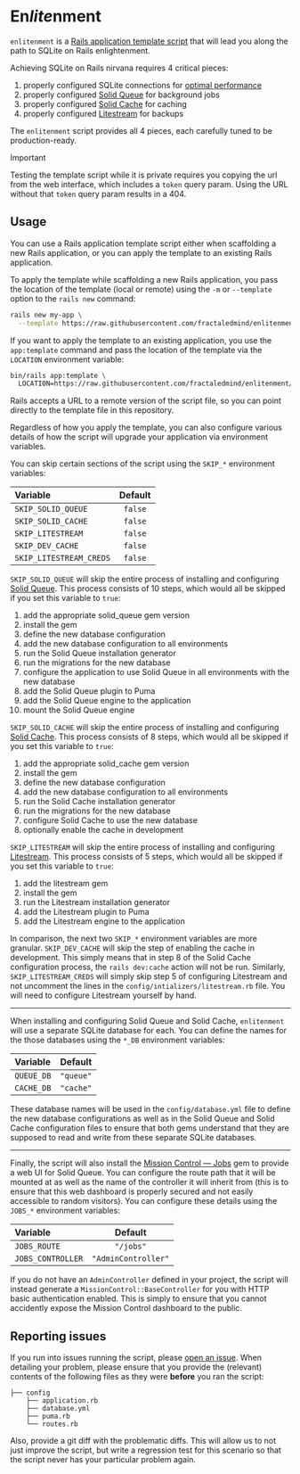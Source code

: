 # En*lite*nment

`enlitenment` is a [Rails application template script](https://guides.rubyonrails.org/rails_application_templates.html) that will lead you along the path to SQLite on Rails enlightenment.

Achieving SQLite on Rails nirvana requires 4 critical pieces:

1. properly configured SQLite connections for [optimal performance](https://fractaledmind.github.io/2024/04/15/sqlite-on-rails-the-how-and-why-of-optimal-performance/)
2. properly configured [Solid Queue](https://github.com/rails/solid_queue) for background jobs
3. properly configured [Solid Cache](https://github.com/rails/solid_cache) for caching
4. properly configured [Litestream](https://github.com/fractaledmind/litestream-ruby) for backups

The `enlitenment` script provides all 4 pieces, each carefully tuned to be production-ready.

> [!IMPORTANT]
> Testing the template script while it is private requires you copying the url from the web interface, which includes a `token` query param. Using the URL without that `token` query param results in a 404.

## Usage

You can use a Rails application template script either when scaffolding a new Rails application, or you can apply the template to an existing Rails application.

To apply the template while scaffolding a new Rails application, you pass the location of the template (local or remote) using the `-m` or `--template` option to the `rails new` command:

```bash
rails new my-app \
  --template https://raw.githubusercontent.com/fractaledmind/enlitenment/main/template.rb
```

If you want to apply the template to an existing application, you use the `app:template` command and pass the location of the template via the `LOCATION` environment variable:
```bash
bin/rails app:template \
  LOCATION=https://raw.githubusercontent.com/fractaledmind/enlitenment/main/template.rb
```

Rails accepts a URL to a remote version of the script file, so you can point directly to the template file in this repository.

Regardless of how you apply the template, you can also configure various details of how the script will upgrade your application via environment variables.

You can skip certain sections of the script using the `SKIP_*` environment variables:

| Variable                | Default |
| :---                    | :---:   |
| `SKIP_SOLID_QUEUE`      | `false` |
| `SKIP_SOLID_CACHE`      | `false` |
| `SKIP_LITESTREAM`       | `false` |
| `SKIP_DEV_CACHE`        | `false` |
| `SKIP_LITESTREAM_CREDS` | `false` |

`SKIP_SOLID_QUEUE` will skip the entire process of installing and configuring [Solid Queue](https://github.com/rails/solid_queue). This process consists of 10 steps, which would all be skipped if you set this variable to `true`:

1. add the appropriate solid_queue gem version
2. install the gem
3. define the new database configuration
4. add the new database configuration to all environments
5. run the Solid Queue installation generator
6. run the migrations for the new database
7. configure the application to use Solid Queue in all environments with the new database
8. add the Solid Queue plugin to Puma
9. add the Solid Queue engine to the application
10. mount the Solid Queue engine

`SKIP_SOLID_CACHE` will skip the entire process of installing and configuring [Solid Cache](https://github.com/rails/solid_cache). This process consists of 8 steps, which would all be skipped if you set this variable to `true`:

1. add the appropriate solid_cache gem version
2. install the gem
3. define the new database configuration
4. add the new database configuration to all environments
5. run the Solid Cache installation generator
6. run the migrations for the new database
7. configure Solid Cache to use the new database
8. optionally enable the cache in development

`SKIP_LITESTREAM` will skip the entire process of installing and configuring [Litestream](https://github.com/fractaledmind/litestream-ruby). This process consists of 5 steps, which would all be skipped if you set this variable to `true`:

1. add the litestream gem
2. install the gem
3. run the Litestream installation generator
4. add the Litestream plugin to Puma
5. add the Litestream engine to the application

In comparison, the next two `SKIP_*` environment variables are more granular. `SKIP_DEV_CACHE` will skip the step of enabling the cache in development. This simply means that in step 8 of the Solid Cache configuration process, the `rails dev:cache` action will not be run. Similarly, `SKIP_LITESTREAM_CREDS` will simply skip step 5 of configuring Litestream and not uncomment the lines in the `config/intializers/litestream.rb` file. You will need to configure Litestream yourself by hand.

- - -

When installing and configuring Solid Queue and Solid Cache, `enlitenment` will use a separate SQLite database for each. You can define the names for the those databases using the `*_DB` environment variables:

| Variable   | Default   |
| :---       | :---:     |
| `QUEUE_DB` | `"queue"` |
| `CACHE_DB` | `"cache"` |

These database names will be used in the `config/database.yml` file to define the new database configurations as well as in the Solid Queue and Solid Cache configuration files to ensure that both gems understand that they are supposed to read and write from these separate SQLite databases.

- - -

Finally, the script will also install the [Mission Control — Jobs](https://github.com/rails/mission_control-jobs) gem to provide a web UI for Solid Queue. You can configure the route path that it will be mounted at as well as the name of the controller it will inherit from (this is to ensure that this web dashboard is properly secured and not easily accessible to random visitors). You can configure these details using the `JOBS_*` environment variables:

| Variable          | Default             |
| :---              | :---:               |
| `JOBS_ROUTE`      | `"/jobs"`           |
| `JOBS_CONTROLLER` | `"AdminController"` |

If you do not have an `AdminController` defined in your project, the script will instead generate a `MissionControl::BaseController` for you with HTTP basic authentication enabled. This is simply to ensure that you cannot accidently expose the Mission Control dashboard to the public.

## Reporting issues

If you run into issues running the script, please [open an issue](https://github.com/fractaledmind/enlitenment/issues/new). When detailing your problem, please ensure that you provide the (relevant) contents of the following files as they were **before** you ran the script:

```
├── config
    ├── application.rb
    ├── database.yml
    ├── puma.rb
    └── routes.rb
```

Also, provide a git diff with the problematic diffs. This will allow us to not just improve the script, but write a regression test for this scenario so that the script never has your particular problem again.
